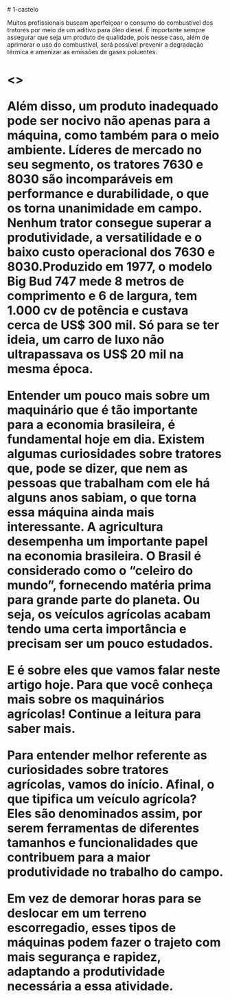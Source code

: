 <!DOCTYPE html>
<html lang=" " pt/br">
<head>
<meta charset="UTF/8">
# 1-castelo
  <p> Muitos profissionais buscam aperfeiçoar o consumo do combustível dos tratores por meio de um aditivo para óleo diesel.
É importante sempre assegurar que seja um produto de qualidade, pois nesse caso, além de aprimorar o uso do combustível, será possível prevenir a degradação térmica e amenizar as emissões de gases poluentes.<p/>
<title> tratores </title>
<link rel= "stylesheet" href="styless">
</haed>
<body>
<h1 id="titulo"tratores><>
<p>Além disso, um produto inadequado pode ser nocivo não apenas para a máquina, como também para o meio ambiente.
Líderes de mercado no seu segmento, os tratores 7630 e 8030 são incomparáveis em performance e durabilidade, o que os torna unanimidade em campo. Nenhum trator consegue superar a produtividade, a versatilidade e o baixo custo operacional dos 7630 e 8030.Produzido em 1977, o modelo Big Bud 747 mede 8 metros de comprimento e 6 de largura, tem 1.000 cv de potência e custava cerca de US$ 300 mil. Só para se ter ideia, um carro de luxo não ultrapassava os US$ 20 mil na mesma época.<p/>

 <p>  Entender um pouco mais sobre um maquinário que é tão importante para a economia brasileira, é fundamental hoje em dia. Existem algumas curiosidades sobre tratores que, pode se dizer, que nem as pessoas que trabalham com ele há alguns anos sabiam, o que torna essa máquina ainda mais interessante.
A agricultura desempenha um importante papel na economia brasileira. O Brasil é considerado como o “celeiro do mundo”, fornecendo matéria prima para grande parte do planeta. Ou seja, os veículos agrícolas acabam tendo uma certa importância e precisam ser um pouco estudados.<p/>
<p>E é sobre eles que vamos falar neste artigo hoje. Para que você conheça mais sobre os maquinários agrícolas! Continue a leitura para saber mais.<p/>
<p>Para entender melhor referente as curiosidades sobre tratores agrícolas, vamos do início. Afinal, o que tipifica um veículo agrícola? Eles são denominados assim, por serem ferramentas de diferentes tamanhos e funcionalidades que contribuem para a maior produtividade no trabalho do campo. <p/>
<p>Em vez de demorar horas para se deslocar em um terreno escorregadio, esses tipos de máquinas podem fazer o trajeto com mais segurança e rapidez, adaptando a produtividade necessária a essa atividade.<p/>
<h1 tratores> <h1/>
